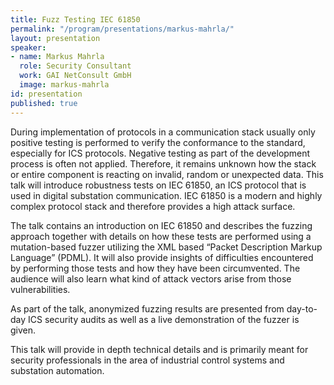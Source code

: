 ```yaml
---
title: Fuzz Testing IEC 61850
permalink: "/program/presentations/markus-mahrla/"
layout: presentation
speaker:
- name: Markus Mahrla
  role: Security Consultant
  work: GAI NetConsult GmbH
  image: markus-mahrla
id: presentation
published: true
---
```


During implementation of protocols in a communication stack usually only positive testing is performed to verify the conformance to the standard, especially for ICS protocols. Negative testing as part of the development process is often not applied. Therefore, it remains unknown how the stack or entire component is reacting on invalid, random or unexpected data. This talk will introduce robustness tests on IEC 61850, an ICS protocol that is used in digital substation communication. IEC 61850 is a modern and highly complex protocol stack and therefore provides a high attack surface.

The talk contains an introduction on IEC 61850 and describes the fuzzing approach together with details on how these tests are performed using a mutation-based fuzzer utilizing the XML based “Packet Description Markup Language” (PDML). It will also provide insights of difficulties encountered by performing those tests and how they have been circumvented. The audience will also learn what kind of attack vectors arise from those
vulnerabilities.

As part of the talk, anonymized fuzzing results are presented from day-to-day ICS security audits as well as a live demonstration of the fuzzer is given.

This talk will provide in depth technical details and is primarily meant for security professionals in the area of industrial control systems and substation automation.